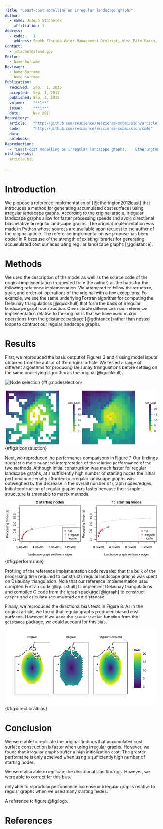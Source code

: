 ```yaml
---
Title: "Least-cost modelling on irregular landscape graphs"
Author:
  - name: Joseph Stachelek
    affiliation: 1
Address:
  - code:    1
    address: South Florida Water Management District, West Palm Beach, Florida, USA
Contact:
  - jstachel@sfwmd.gov
Editor:
  - Name Surname
Reviewer:
  - Name Surname
  - Name Surname
Publication:
  received:  Sep,  1, 2015
  accepted:  Sep, 1, 2015
  published: Sep, 1, 2015
  volume:    "**1**"
  issue:     "**1**"
  date:      Nov 2015
Repository:
  article:   "http://github.com/rescience/rescience-submission/article"
  code:      "http://github.com/rescience/rescience-submission/code"
  data:      
  notebook:  
Reproduction:
  - "Least-cost modelling on irregular landscape graphs, T. Etherington, Landscape Ecology, 2012."
Bibliography:
  article.bib

---
```


# Introduction

We propose a reference implementation of [@etherington2012least] that introduces a method for generating accumulated cost surfaces using irregular landscape graphs. According to the original article, irregular landscape graphs allow for faster processing speeds and avoid directional bias relative to regular landscape graphs. The original implementation was made in Python whose sources are available upon request to the author of the original article. The reference implementation we propose has been coded in R because of the strength of existing libraries for generating accumulated cost surfaces using regular landscape graphs [@gdistance]. 

# Methods

We used the description of the model as well as the source code of the original implementation (requested from the author) as the basis for the following reference implementation. We attempted to follow the structure, style, and order-of-operations of the original with a few exceptions. For example, we use the same underlying Fortran algorithm for computing the Delaunay triangulations [@quickhull] that form the basis of irregular landscape graph construction. One notable difference in our reference implementation relative to the original is that we have used matrix operations from the gdistance package [@gdistance] rather than nested loops to contruct our regular landscape graphs. 

# Results

First, we reproduced the basic output of Figures 3 and 4 using model inputs obtained from the author of the original article. We tested a range of different algorithms for producing Delaunay triangulations before settling on the same underlying algorithm as the original [@quickhull].

![Node selection](figure-1.png) {#fig:nodeselection}

![Irregular landscape graph nodes](irl-construction.png) {#fig:irlconstruction}

Next, we reproduced the performance comparisons in Figure 7. Our findings suggest a more nuanced interpretation of the relative performance of the two methods. Although initial construction was much faster for regular landscape graphs, at a sufficiently high number of starting nodes the initial performance penalty afforded to irregular landscape graphs was outweighed by the decrease in the overall number of graph nodes/edges.  Initial contruction of regular graphs was faster because their simple strucuture is amenable to matrix methods.

![Performance comparisons](processing-speed.png) {#fig:performance}

Profiling of the reference implementation code revealed that the bulk of the processing time required to construct irregular landscape graphs was spent on Delaunay triangulation. Note that our reference implementation uses compiled Fortran code [@quickhull] to implement Delaunay triangulations and compiled C code from the igraph package [@igraph] to construct graphs and calculate accumulated cost distances. 

Finally, we reproduced the directional bias tests in Figure 8. As in the original article, we found that regular graphs produced biased cost surfaces. However, if we used the `geoCorrection` function from the `gdistance` package, we could account for this bias.

![Directional Bias](figure-7.png) {#fig:directionalbias}

# Conclusion

We were able to replicate the original findings that accumulated cost surface construction is faster when using irregular graphs. However, we found that irregular graphs suffer a high initialization cost. The greater performane is only acheived when using a sufficiently high number of starting nodes. 

We were also able to replicate the directional bias findings. However, we were able to correct for this bias. 

only able to reproduce performance increase or irregular graphs relative to regular graphs when we used many starting nodes.


A reference to figure @fig:logo.


# References
